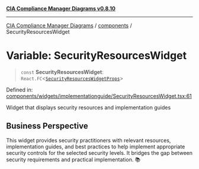 [**CIA Compliance Manager Diagrams v0.8.10**](../../README.md)

***

[CIA Compliance Manager Diagrams](../../modules.md) / [components](../README.md) / SecurityResourcesWidget

# Variable: SecurityResourcesWidget

> `const` **SecurityResourcesWidget**: `React.FC`\<[`SecurityResourcesWidgetProps`](../widgets/implementationguide/SecurityResourcesWidget/interfaces/SecurityResourcesWidgetProps.md)\>

Defined in: [components/widgets/implementationguide/SecurityResourcesWidget.tsx:61](https://github.com/Hack23/cia-compliance-manager/blob/680c1f0618a64f5e2a4571e2b2ee23d6baf8dc9d/src/components/widgets/implementationguide/SecurityResourcesWidget.tsx#L61)

Widget that displays security resources and implementation guides

## Business Perspective

This widget provides security practitioners with relevant resources,
implementation guides, and best practices to help implement appropriate
security controls for the selected security levels. It bridges the gap
between security requirements and practical implementation. 📚
